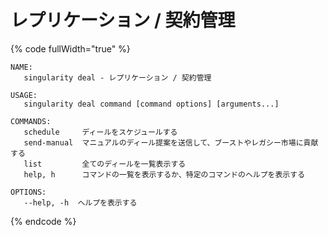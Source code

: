 # レプリケーション / 契約管理

{% code fullWidth="true" %}
```
NAME:
   singularity deal - レプリケーション / 契約管理

USAGE:
   singularity deal command [command options] [arguments...]

COMMANDS:
   schedule     ディールをスケジュールする
   send-manual  マニュアルのディール提案を送信して、ブーストやレガシー市場に貢献する
   list         全てのディールを一覧表示する
   help, h      コマンドの一覧を表示するか、特定のコマンドのヘルプを表示する

OPTIONS:
   --help, -h  ヘルプを表示する
```
{% endcode %}
